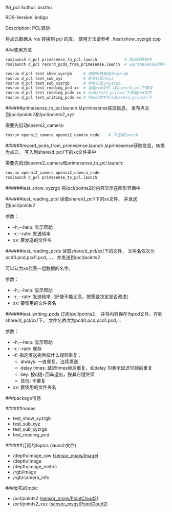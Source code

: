 #d_pcl
Author: bssthu

ROS-Version: indigo

Description: PCL驱动

将点云数据从 ros 转换到 pcl 的库。
使用方法请参考 ./test/show_xyzrgb.cpp

###使用方法

```bash
roslaunch d_pcl primesense_to_pcl.launch            # 启动转换程序
roslaunch d_pcl record_pcds_from_primesense.launch  # 从primesense录制一批pcd文件
```

```bash
rosrun d_pcl test_show_xyzrgb     # 用图形界面显示xyzrgb
rosrun d_pcl test_sub_xyz         # 命令行显示xyz
rosrun d_pcl test_sub_xyzrgb      # 命令行显示xyzrgb
rosrun d_pcl test_reading_pcd xx  # 读取pcd文件,从share/d_pcl下查找
rosrun d_pcl test_reading_pcds xx # 从share/d_pcl/xx/下读取pcd文件
rosrun d_pcl test_writing_pcds xx # 将pcd文件写入share/d_pcl/xx/下
```

######primesense_to_pcl.launch
从primesense获取信息，
发布点云到/pcl/points2和/pcl/points2_xyz

需要先启动openni2_camera:
```bash
rosrun openni2_camera openni2_camera_node    # 不是用launch
```

######record_pcds_from_primesense.launch
从primesense获取信息，转换为点云，
写入到share/d_pcl/下的xx文件夹中

需要先启动openni2_camera和primesense_to_pcl.launch:
```bash
rosrun openni2_camera openni2_camera_node
roslaunch d_pcl primesense_to_pcl.launch
```

######test_show_xyzrgb
将/pcl/points2的内容显示在图形界面中

######test_reading_pcd
读取share/d_pcl/下的xx文件，
并发送到/pcl/points2

参数：
- -h,--help: 显示帮助
- -r,--rate: 发送频率
- xx: 要发送的文件名

######test_reading_pcds
读取share/d_pcl/xx/下的文件，
文件名依次为pcd0.pcd,pcd1.pcd,...，
并发送到/pcl/points2

可以认为xx代表一组数据的名字。

参数：
- -h,--help: 显示帮助
- -r,--rate: 发送频率（好像不能太高，按需要决定是否改进）
- xx: 要使用的文件夹名

######test_writing_pcds
订阅/pcl/points2，
并将内容保存为pcd文件，存到share/d_pcl/xx/下，
文件名依次为pcd0.pcd,pcd1.pcd,...

参数：
- -h,--help: 显示帮助
- -r,--rate: 保存
- -f: 指定发送完后按什么规则重复：
  - always: 一直重复，连续发送
  - delay times: 延迟times帧后重复，如delay 10表示延迟10帧后重复
  - key: 按q键+回车退出，按其它键继续
  - 其他: 不重复
- xx: 要使用的文件夹名

###package信息

######nodes
- test_show_xyzrgb
- test_sub_xyz
- test_sub_xyzrgb
- test_reading_pcd

######订阅的topics (launch文件)
- /depth/image_raw  ([sensor_msgs/Image](http://docs.ros.org/api/sensor_msgs/html/msg/Image.html))
- /depth/image
- /depth/image_metric
- /rgb/image
- /rgb/camera_info


###发布的topic
- /pcl/points2  ([sensor_msgs/PointCloud2](http://docs.ros.org/api/sensor_msgs/html/msg/PointCloud2.html))
- /pcl/points2_xyz  ([sensor_msgs/PointCloud2](http://docs.ros.org/api/sensor_msgs/html/msg/PointCloud2.html))

